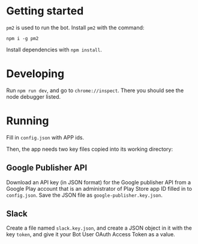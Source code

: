 # Getting started

`pm2` is used to run the bot. Install `pm2` with the command:
```
npm i -g pm2
```

Install dependencies with `npm install`.

# Developing

Run `npm run dev`, and go to `chrome://inspect`. There you should see the node debugger listed.

# Running

Fill in `config.json` with APP ids.

Then, the app needs two key files copied into its working directory:

## Google Publisher API

Download an API key (in JSON format) for the Google publisher API from a Google Play account that is an administrator of Play Store app ID filled in to `config.json`.
Save the JSON file as `google-publisher.key.json`.

## Slack

Create a file named `slack.key.json`, and create a JSON object in it with the key `token`, and give it your Bot User OAuth Access Token as a value.
